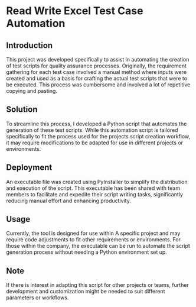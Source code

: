 # Read Write Excel Test Case Automation

## Introduction
This project was developed specifically to assist in automating the creation of test scripts for quality assurance processes. Originally, the requirement gathering for each test case involved a manual method where inputs were created and used as a basis for crafting the actual test scripts that were to be executed. This process was cumbersome and involved a lot of repetitive copying and pasting.

## Solution
To streamline this process, I developed a Python script that automates the generation of these test scripts. While this automation script is tailored specifically to fit the process used for the projects script creation workflow, it may require modifications to be adapted for use in different projects or environments.

## Deployment
An executable file was created using PyInstaller to simplify the distribution and execution of the script. This executable has been shared with team members to facilitate and expedite their script writing tasks, significantly reducing manual effort and enhancing productivity.

## Usage
Currently, the tool is designed for use within A specific project and may require code adjustments to fit other requirements or environments. For those within the company, the executable can be run to automate the script generation process without needing a Python environment set up.

## Note
If there is interest in adapting this script for other projects or teams, further development and customization might be needed to suit different parameters or workflows.
